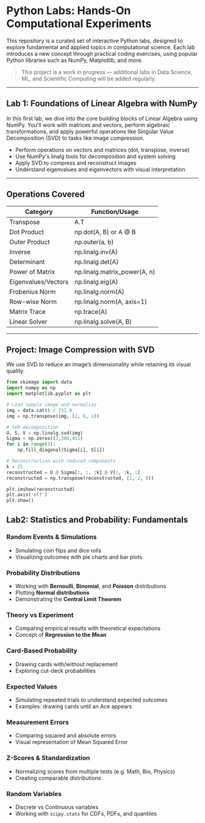 # Python Labs: Hands-On Computational Experiments

This repository is a curated set of interactive Python labs, designed to explore fundamental and applied topics in computational science. Each lab introduces a new concept through practical coding exercises, using popular Python libraries such as NumPy, Matplotlib, and more.

> This project is a work in progress — additional labs in Data Science, ML, and Scientific Computing will be added regularly.

---

## Lab 1: Foundations of Linear Algebra with NumPy

In this first lab, we dive into the core building blocks of Linear Algebra using NumPy. You'll work with matrices and vectors, perform algebraic transformations, and apply powerful operations like Singular Value Decomposition (SVD) to tasks like image compression.

- Perform operations on vectors and matrices (dot, transpose, inverse)
- Use NumPy's linalg tools for decomposition and system solving
- Apply SVD to compress and reconstruct images
- Understand eigenvalues and eigenvectors with visual interpretation

---

## Operations Covered

| Category             | Function/Usage                     |
|----------------------|------------------------------------|
| Transpose            | A.T                                |
| Dot Product          | np.dot(A, B) or A @ B              |
| Outer Product        | np.outer(a, b)                     |
| Inverse              | np.linalg.inv(A)                   |
| Determinant          | np.linalg.det(A)                   |
| Power of Matrix      | np.linalg.matrix_power(A, n)       |
| Eigenvalues/Vectors  | np.linalg.eig(A)                   |
| Frobenius Norm       | np.linalg.norm(A)                  |
| Row-wise Norm        | np.linalg.norm(A, axis=1)          |
| Matrix Trace         | np.trace(A)                        |
| Linear Solver        | np.linalg.solve(A, B)              |

---

## Project: Image Compression with SVD

We use SVD to reduce an image’s dimensionality while retaining its visual quality.

```python
from skimage import data
import numpy as np
import matplotlib.pyplot as plt

# Load sample image and normalize
img = data.cat() / 231.0
img = np.transpose(img, (2, 0, 1))

# SVD decomposition
U, S, V = np.linalg.svd(img)
Sigma = np.zeros((3,300,451)
for i in range(3):
    np.fill_diagonal(Sigma[i], S[i])

# Reconstruction with reduced components
k = 25
reconstructed = U @ Sigma[:, :, :k] @ V[:, :k, :]
reconstructed = np.transpose(reconstructed, (1, 2, 0))

plt.imshow(reconstructed)
plt.axis('off')
plt.show()
```

## Lab2: Statistics and Probability: Fundamentals

### Random Events & Simulations
- Simulating coin flips and dice rolls
- Visualizing outcomes with pie charts and bar plots

### Probability Distributions
- Working with **Bernoulli**, **Binomial**, and **Poisson** distributions
- Plotting **Normal distributions**
- Demonstrating the **Central Limit Theorem**

### Theory vs Experiment
- Comparing empirical results with theoretical expectations
- Concept of **Regression to the Mean**

### Card-Based Probability
- Drawing cards with/without replacement
- Exploring cut-deck probabilities

### Expected Values
- Simulating repeated trials to understand expected outcomes
- Examples: drawing cards until an Ace appears

### Measurement Errors
- Comparing squared and absolute errors
- Visual representation of Mean Squared Error

### Z-Scores & Standardization
- Normalizing scores from multiple tests (e.g. Math, Bio, Physics)
- Creating comparable distributions

### Random Variables
- Discrete vs Continuous variables
- Working with `scipy.stats` for CDFs, PDFs, and quantiles
